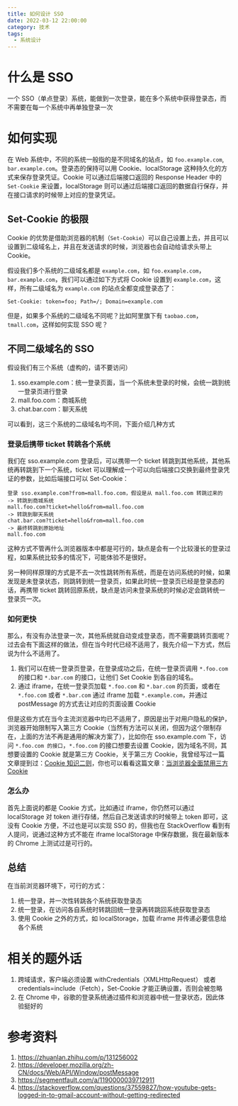 ```yaml
---
title: 如何设计 SSO
date: 2022-03-12 22:00:00
category: 技术
tags:
  - 系统设计
---
```


# 什么是 SSO

一个 SSO（单点登录）系统，能做到一次登录，能在多个系统中获得登录态，而不需要在每一个系统中再单独登录一次

# 如何实现

在 Web 系统中，不同的系统一般指的是不同域名的站点，如 `foo.example.com`, `bar.example.com`。登录态的保持可以用 Cookie、localStorage 这种持久化的方式来保存登录凭证。Cookie 可以通过后端接口返回的 Response Header 中的 `Set-Cookie` 来设置，localStorage 则可以通过后端接口返回的数据自行保存，并在接口请求的时候带上对应的登录凭证。

## Set-Cookie 的极限

Cookie 的优势是借助浏览器的机制（`Set-Cookie`）可以自己设置上去，并且可以设置到二级域名上，并且在发送请求的时候，浏览器也会自动给请求头带上 Cookie。

假设我们多个系统的二级域名都是 `example.com`，如 `foo.example.com`，`bar.example.com`，我们可以通过如下方式将 Cookie 设置到 `example.com`，这样，所有二级域名为 `example.com` 的站点全都变成登录态了：

```
Set-Cookie: token=foo; Path=/; Domain=example.com
```

但是，如果多个系统的二级域名不同呢？比如阿里旗下有 `taobao.com`，`tmall.com`，这样如何实现 SSO 呢？

## 不同二级域名的 SSO

假设我们有三个系统（虚构的，请不要访问）

1. sso.example.com：统一登录页面，当一个系统未登录的时候，会统一跳到统一登录页进行登录
2. mall.foo.com：商城系统
3. chat.bar.com：聊天系统

可以看到，这三个系统的二级域名均不同，下面介绍几种方式

### 登录后携带 ticket 转跳各个系统

我们在 sso.example.com 登录后，可以携带一个 ticket 转跳到其他系统，其他系统再转跳到下一个系统，ticket 可以理解成一个可以向后端接口交换到最终登录凭证的参数，比如后端接口可以 Set-Cookie：

```
登录 sso.example.com?from=mall.foo.com，假设是从 mall.foo.com 转跳过来的
-> 转跳到商城系统
mall.foo.com?ticket=hello&from=mall.foo.com
-> 转跳到聊天系统
chat.bar.com?ticket=hello&from=mall.foo.com
-> 最终转跳到原始地址
mall.foo.com
```

这种方式不管再什么浏览器版本中都是可行的，缺点是会有一个比较漫长的登录过程，如果系统比较多的情况下，可能体验不是很好。

另一种同样原理的方式是不去一次性跳转所有系统，而是在访问系统的时候，如果发现是未登录状态，则跳转到统一登录页，如果此时统一登录页已经是登录态的话，再携带 ticket 跳转回原系统，缺点是访问未登录系统的时候必定会跳转统一登录页一次。

### 如何更快

那么，有没有办法登录一次，其他系统就自动变成登录态，而不需要跳转页面呢？过去会有下面这样的做法，但在当今时代已经不适用了，我先介绍一下方式，然后说为什么不适用了。

1. 我们可以在统一登录页登录，在登录成功之后，在统一登录页调用 `*.foo.com` 的接口和 `*.bar.com` 的接口，让他们 Set Cookie 到各自的域名。
2. 通过 iframe，在统一登录页加载 `*.foo.com` 和 `*.bar.com` 的页面，或者在 `*.foo.com` 或者 `*.bar.com` 通过 iframe 加载 `*.example.com`，并通过 postMessage 的方式去让对应的页面设置 Cookie

但是这些方式在当今主流浏览器中均已不适用了，原因是出于对用户隐私的保护，浏览器开始限制写入第三方 Cookie（当然有方法可以关闭，但因为这个限制存在，上面的方法不再是通用的解决方案了），比如你在 sso.example.com 下，访问 `*.foo.com 的接口`，`*.foo.com` 的接口想要去设置 Cookie，因为域名不同，其想要设置的 Cookie 就是第三方 Cookie，关于第三方 Cookie，我曾经写过一篇文章提到过：[Cookie 知识二则](https://zhuanlan.zhihu.com/p/50541175)，你也可以看看这篇文章：[当浏览器全面禁用三方 Cookie](https://zhuanlan.zhihu.com/p/131256002)

### 怎么办

首先上面说的都是 Cookie 方式，比如通过 iframe，你仍然可以通过 localStorage 对 token 进行存储，然后自己发送请求的时候带上 token 即可，这没有 Cookie 方便，不过也是可以实现 SSO 的，但我也在 StackOverflow 看到有人提问，说通过这种方式不能在 iframe localStorage 中保存数据，我在最新版本的 Chrome 上测试过是可行的。

## 总结

在当前浏览器环境下，可行的方式：

1. 统一登录，并一次性转跳各个系统获取登录态
2. 统一登录，在访问各自系统时转跳回统一登录再转跳回系统获取登录态
3. 使用 Cookie 之外的方式，如 localStorage，加载 iframe 并传递必要信息给各个系统

# 相关的题外话

1. 跨域请求，客户端必须设置 withCredentials（XMLHttpRequest） 或者 credentials=include（Fetch），Set-Cookie 才能正确设置，否则会被忽略
2. 在 Chrome 中，谷歌的登录系统通过插件和浏览器中统一登录状态，因此体验挺好的

# 参考资料

1. https://zhuanlan.zhihu.com/p/131256002
2. https://developer.mozilla.org/zh-CN/docs/Web/API/Window/postMessage
3. https://segmentfault.com/a/1190000039712911
4. https://stackoverflow.com/questions/37559827/how-youtube-gets-logged-in-to-gmail-account-without-getting-redirected
